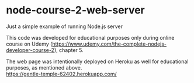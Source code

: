 # node-course-2-web-server
Just a simple example of running Node.js server

This code was developed for educational purposes only during online course on Udemy (https://www.udemy.com/the-complete-nodejs-developer-course-2), chapter 5.

The web page was intentionally deployed on Heroku as well for educational purposes, as mentioned above.<br />
https://gentle-temple-62402.herokuapp.com/
